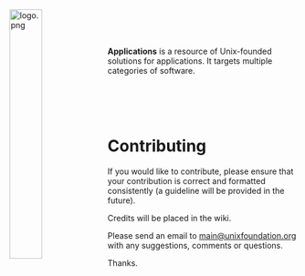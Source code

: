 
<img src='https://raw.githubusercontent.com/unixfoundation/applications/images/logo.png' width='33.5%' align='left' alt='logo.png'>
<br><br><br>

**Applications** is a resource of Unix-founded solutions for applications. It targets multiple categories of software.
<br><br><br><br><br>

# Contributing

If you would like to contribute, please ensure that your contribution is correct and formatted consistently (a guideline will be provided in the future).

Credits will be placed in the wiki.

Please send an email to main@unixfoundation.org with any suggestions, comments or questions.

Thanks.
